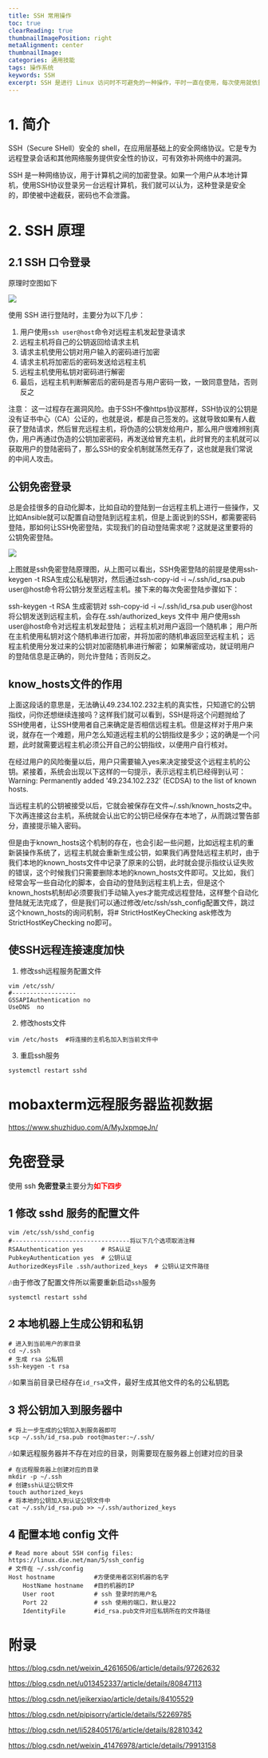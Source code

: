 ```yaml
---
title: SSH 常用操作
toc: true
clearReading: true
thumbnailImagePosition: right
metaAlignment: center
thumbnailImage: 
categories: 通用技能
tags: 操作系统
keywords: SSH
excerpt: SSH 是进行 Linux 访问时不可避免的一种操作，平时一直在使用，每次使用就依靠百度，感觉并没有提升，所以搜索相关资料，在本文总结 SSH 相关知识
---
```

# 1. 简介

SSH（Secure SHell）安全的 shell，在应用层基础上的安全网络协议。它是专为远程登录会话和其他网络服务提供安全性的协议，可有效弥补网络中的漏洞。

SSH 是一种网络协议，用于计算机之间的加密登录。如果一个用户从本地计算机，使用SSH协议登录另一台远程计算机，我们就可以认为，这种登录是安全的，即使被中途截获，密码也不会泄露。

# 2. SSH 原理



## 2.1 SSH 口令登录

原理时空图如下

![](https://gitee.com/mingchaohu/blog-image/raw/master/image/ssh原理时空图.png)

使用 SSH 进行登陆时，主要分为以下几步：

1. 用户使用`ssh user@host`命令对远程主机发起登录请求
2. 远程主机将自己的公钥返回给请求主机
3. 请求主机使用公钥对用户输入的密码进行加密
4. 请求主机将加密后的密码发送给远程主机
5. 远程主机使用私钥对密码进行解密
6. 最后，远程主机判断解密后的密码是否与用户密码一致，一致同意登陆，否则反之

注意：
这一过程存在漏洞风险。由于SSH不像https协议那样，SSH协议的公钥是没有证书中心（CA）公证的，也就是说，都是自己签发的。这就导致如果有人截获了登陆请求，然后冒充远程主机，将伪造的公钥发给用户，那么用户很难辨别真伪，用户再通过伪造的公钥加密密码，再发送给冒充主机，此时冒充的主机就可以获取用户的登陆密码了，那么SSH的安全机制就荡然无存了，这也就是我们常说的中间人攻击。

## 公钥免密登录

总是会挂很多的自动化脚本，比如自动的登陆到一台远程主机上进行一些操作，又比如Ansible就可以配置自动登陆到远程主机，但是上面说到的SSH，都需要密码登陆，那如何让SSH免密登陆，实现我们的自动登陆需求呢？这就是这里要将的公钥免密登陆。

![](https://gitee.com/mingchaohu/blog-image/raw/master/image/ssh免密登录.png)

上图就是ssh免密登陆原理图，从上图可以看出，SSH免密登陆的前提是使用ssh-keygen -t RSA生成公私秘钥对，然后通过ssh-copy-id -i ~/.ssh/id_rsa.pub user@host命令将公钥分发至远程主机。接下来的每次免密登陆步骤如下：

ssh-keygen -t RSA 生成密钥对
ssh-copy-id -i ~/.ssh/id_rsa.pub user@host 将公钥发送到远程主机，会存在.ssh/authorized_keys 文件中
用户使用ssh user@host命令对远程主机发起登陆；
远程主机对用户返回一个随机串；
用户所在主机使用私钥对这个随机串进行加密，并将加密的随机串返回至远程主机；
远程主机使用分发过来的公钥对加密随机串进行解密；
如果解密成功，就证明用户的登陆信息是正确的，则允许登陆；否则反之。

## know_hosts文件的作用

上面这段话的意思是，无法确认49.234.102.232主机的真实性，只知道它的公钥指纹，问你还想继续连接吗？这样我们就可以看到，SSH是将这个问题抛给了SSH使用者，让SSH使用者自己来确定是否相信远程主机。但是这样对于用户来说，就存在一个难题，用户怎么知道远程主机的公钥指纹是多少；这的确是一个问题，此时就需要远程主机必须公开自己的公钥指纹，以便用户自行核对。

在经过用户的风险衡量以后，用户只需要输入yes来决定接受这个远程主机的公钥。紧接着，系统会出现以下这样的一句提示，表示远程主机已经得到认可：
Warning: Permanently added '49.234.102.232' (ECDSA) to the list of known hosts.

当远程主机的公钥被接受以后，它就会被保存在文件~/.ssh/known_hosts之中。下次再连接这台主机，系统就会认出它的公钥已经保存在本地了，从而跳过警告部分，直接提示输入密码。

但是由于known_hosts这个机制的存在，也会引起一些问题，比如远程主机的重新装操作系统了，远程主机就会重新生成公钥，如果我们再登陆远程主机时，由于我们本地的known_hosts文件中记录了原来的公钥，此时就会提示指纹认证失败的错误，这个时候我们只需要删除本地的known_hosts文件即可。又比如，我们经常会写一些自动化的脚本，会自动的登陆到远程主机上去，但是这个known_hosts机制却必须要我们手动输入yes才能完成远程登陆，这样整个自动化登陆就无法完成了，但是我们可以通过修改/etc/ssh/ssh_config配置文件，跳过这个known_hosts的询问机制，将# StrictHostKeyChecking ask修改为StrictHostKeyChecking no即可。

## 使SSH远程连接速度加快

1. 修改ssh远程服务配置文件

```shell
vim /etc/ssh/
#------------------
GSSAPIAuthentication no
UseDNS	no
```

2. 修改hosts文件

```shell
vim /etc/hosts	#将连接的主机名加入到当前文件中
```

3. 重启ssh服务

```shell
systemctl restart sshd
```



# mobaxterm远程服务器监视数据

https://www.shuzhiduo.com/A/MyJxpmqeJn/





# 免密登录

使用 ssh **免密登录**主要分为<font style="color:red;font-weight:bold">如下四步</font>

## 1 修改 sshd 服务的配置文件

```shell
vim /etc/ssh/sshd_config
#---------------------------------将以下几个选项取消注释
RSAAuthentication yes     # RSA认证
PubkeyAuthentication yes  # 公钥认证
AuthorizedKeysFile .ssh/authorized_keys  # 公钥认证文件路径
```

:notes:由于修改了配置文件所以需要重新启动`ssh`服务

```shell
systemctl restart sshd
```

## 2 本地机器上生成公钥和私钥

```shell
# 进入到当前用户的家目录
cd ~/.ssh
# 生成 rsa 公私钥
ssh-keygen -t rsa
```

:notes:如果当前目录已经存在`id_rsa`文件，最好生成其他文件的名的公私钥匙

## 3 将公钥加入到服务器中

```shell
# 将上一步生成的公钥加入到服务器即可
scp ~/.ssh/id_rsa.pub root@master:~/.ssh/
```

:notes:如果远程服务器并不存在对应的目录，则需要现在服务器上创建对应的目录

```shell
# 在远程服务器上创建对应的目录
mkdir -p ~/.ssh
# 创建ssh认证公钥文件
touch authorized_keys
# 将本地的公钥加入到认证公钥文件中
cat ~/.ssh/id_rsa.pub >> ~/.ssh/authorized_keys
```

## 4 配置本地 config 文件

```shell
# Read more about SSH config files: https://linux.die.net/man/5/ssh_config
# 文件在 ~/.ssh/config
Host hostname			#方便使用者区别机器的名字
    HostName hostname	#目的机器的IP
    User root			# ssh 登录时的用户名
    Port 22				# ssh 使用的端口，默认是22
    IdentityFile		#id_rsa.pub文件对应私钥所在的文件路径
```





# 附录

https://blog.csdn.net/weixin_42616506/article/details/97262632

https://blog.csdn.net/u013452337/article/details/80847113

https://blog.csdn.net/jeikerxiao/article/details/84105529

https://blog.csdn.net/pipisorry/article/details/52269785

https://blog.csdn.net/li528405176/article/details/82810342

https://blog.csdn.net/weixin_41476978/article/details/79913158


